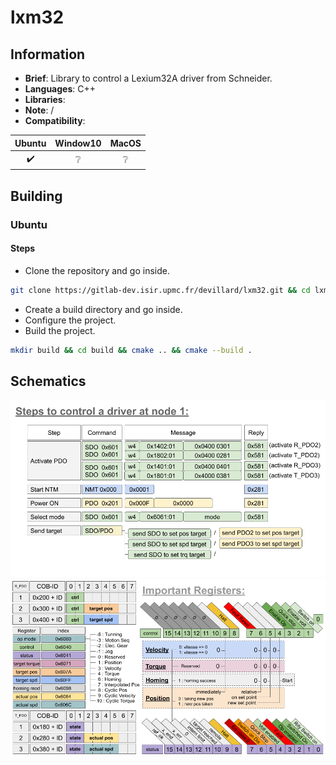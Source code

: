 # lxm32

## Information
- **Brief**: Library to control a Lexium32A driver from Schneider. 
- **Languages**: C++
- **Libraries**: 
- **Note**: /
- **Compatibility**:

| Ubuntu           | Window10         | MacOS            |
|:----------------:|:----------------:|:----------------:|
|:heavy_check_mark:|:grey_question:|:grey_question:   |


## Building
### Ubuntu
#### Steps
- Clone the repository and go inside.
```bash
git clone https://gitlab-dev.isir.upmc.fr/devillard/lxm32.git && cd lxm32
```
- Create a build directory and go inside.
- Configure the project.
- Build the project.
```bash
mkdir build && cd build && cmake .. && cmake --build .
```

## Schematics
![test](docs/steps.png)
![test](docs/registers.png)